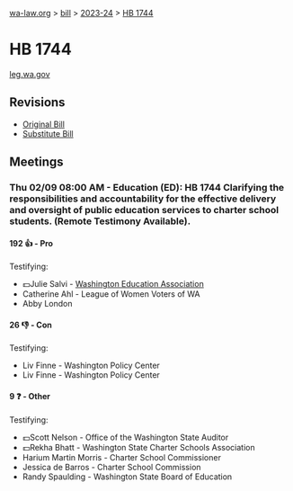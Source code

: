 [wa-law.org](/) > [bill](/bill/) > [2023-24](/bill/2023-24/) > [HB 1744](/bill/2023-24/hb/1744/)

# HB 1744
[leg.wa.gov](https://app.leg.wa.gov/billsummary?BillNumber=1744&Year=2023&Initiative=false)

## Revisions
* [Original Bill](1/)
* [Substitute Bill](S/)

## Meetings
### Thu 02/09 08:00 AM - Education (ED): HB 1744 Clarifying the responsibilities and accountability for the effective delivery and oversight of public education services to charter school students. (Remote Testimony Available).
#### 192 👍 - Pro
Testifying:
* 💵Julie Salvi - [Washington Education Association](/org/washington_education_association/)
* Catherine Ahl - League of Women Voters of WA
* Abby London

#### 26 👎 - Con
Testifying:
* Liv Finne - Washington Policy Center
* Liv Finne - Washington Policy Center

#### 9 ❓ - Other
Testifying:
* 💵Scott Nelson - Office of the Washington State Auditor
* 💵Rekha Bhatt - Washington State Charter Schools Association
* Harium Martin Morris - Charter School Commissioner
* Jessica de Barros - Charter School Commission
* Randy Spaulding - Washington State Board of Education

